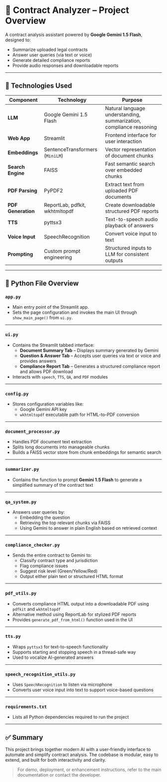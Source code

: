 # 📄 Contract Analyzer – Project Overview

A contract analysis assistant powered by **Google Gemini 1.5 Flash**, designed to:
- Summarize uploaded legal contracts
- Answer user queries (via text or voice)
- Generate detailed compliance reports
- Provide audio responses and downloadable reports

---

## 🧠 Technologies Used

| Component          | Technology                        | Purpose |
|-------------------|------------------------------------|---------|
| **LLM**           | Google Gemini 1.5 Flash            | Natural language understanding, summarization, compliance reasoning |
| **Web App**       | Streamlit                          | Frontend interface for user interaction |
| **Embeddings**    | SentenceTransformers (`MiniLM`)    | Vector representation of document chunks |
| **Search Engine** | FAISS                              | Fast semantic search over embedded chunks |
| **PDF Parsing**   | PyPDF2                             | Extract text from uploaded PDF documents |
| **PDF Generation**| ReportLab, pdfkit, wkhtmltopdf     | Create downloadable structured PDF reports |
| **TTS**           | pyttsx3                            | Text-to-speech audio playback of answers |
| **Voice Input**   | SpeechRecognition                  | Convert voice input to text |
| **Prompting**     | Custom prompt engineering           | Structured inputs to LLM for consistent outputs |

---

## 📁 Python File Overview

### `app.py`
- Main entry point of the Streamlit app.
- Sets the page configuration and invokes the main UI through `show_main_page()` from `ui.py`.

---

### `ui.py`
- Contains the Streamlit tabbed interface:
  - **Document Summary Tab** – Displays summary generated by Gemini
  - **Question & Answer Tab** – Accepts user queries via text or voice and provides answers
  - **Compliance Report Tab** – Generates a structured compliance report and allows PDF download
- Interacts with `speech`, `TTS`, `QA`, and `PDF` modules

---

### `config.py`
- Stores configuration variables like:
  - Google Gemini API key
  - `wkhtmltopdf` executable path for HTML-to-PDF conversion

---

### `document_processor.py`
- Handles PDF document text extraction
- Splits long documents into manageable chunks
- Builds a FAISS vector store from chunk embeddings for semantic search

---

### `summarizer.py`
- Contains the function to prompt **Gemini 1.5 Flash** to generate a simplified summary of the contract text

---

### `qa_system.py`
- Answers user queries by:
  - Embedding the question
  - Retrieving the top relevant chunks via FAISS
  - Using Gemini to answer in plain English based on retrieved context

---

### `compliance_checker.py`
- Sends the entire contract to Gemini to:
  - Classify contract type and jurisdiction
  - Flag compliance issues
  - Suggest risk level (Green/Yellow/Red)
  - Output either plain text or structured HTML format

---

### `pdf_utils.py`
- Converts compliance HTML output into a downloadable PDF using `pdfkit` and `wkhtmltopdf`
- Alternative method using ReportLab for stylized PDF reports
- Provides `generate_pdf_from_html()` function used in the UI

---

### `tts.py`
- Wraps `pyttsx3` for text-to-speech functionality
- Supports starting and stopping speech in a thread-safe way
- Used to vocalize AI-generated answers

---

### `speech_recognition_utils.py`
- Uses `SpeechRecognition` to listen via microphone
- Converts user voice input into text to support voice-based questions

---

### `requirements.txt`
- Lists all Python dependencies required to run the project

---

## ✅ Summary

This project brings together modern AI with a user-friendly interface to automate and simplify contract analysis. The codebase is modular, easy to extend, and built for both interactivity and clarity.

> For demo, deployment, or enhancement instructions, refer to the main documentation or contact the developer.

